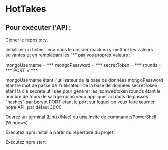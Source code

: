# HotTakes

## Pour exécuter l'API :

Cloner le repository,

Initialiser un fichier .env dans le dossier /back en y mettant les valeurs suivantes et en remplaçant les "*" par vos propres valeurs :

mongoUsername = *** 
mongoPassword = *** 
secretToken = *** 
rounds = *** 
PORT = ***

mongoUsername étant l'utilisateur de la base de données mongoPassword étant le mot de passe de l'utilisateur de la base de données secretToken étant la clé secrète utilisée pour générer les jsonwebtoken rounds étant le nombre de tours de salage qu'on veux appliquer au mots de passes "hashés" par bcrypt PORT étant le port sur lequel on veux faire tourner notre API, par défaut 3000

Ouvrez un terminal (Linux/Mac) ou une invite de commande/PowerShell (Windows)

Exécutez npm install à partir du répertoire du projet

Exécutez npm start
